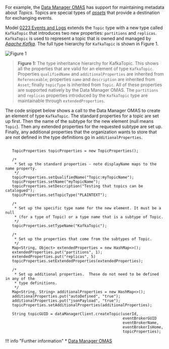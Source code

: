 <!-- SPDX-License-Identifier: CC-BY-4.0 -->
<!-- Copyright Contributors to the Egeria project. -->


For example, the [Data Manager OMAS](/services/omas/data-manager/overview) has support for maintaining metadata about *Topics*.  Topics are special types of [*assets*](/concepts/asset) that provide a destination for exchanging events.

Model [0223 Events and Logs](/types/2/0223-Events-and-Logs) extends the `Topic` type with a new type called `KafkaTopic` that introduces two new properties: `partitions` and `replicas`.  `KafkaTopic` is used to represent a topic that is owned and managed by [*Apache Kafka*](https://kafka.apache.org/).  The full type hierarchy for `KafkaTopic` is shown in Figure 1.

![Figure 1](/parameters/extended-properties-type-hierarchy.svg)
> **Figure 1:** The type inheritance hierarchy for KafkaTopic.  This shows all the properties that are valid for an element of type `KafkaTopic`.  Properties `qualifiedName` and `additionalProperties` are inherited from `Referenceable`; properties `name` and `description` are inherited from `Asset`; finally `topicType` is inherited from `Topic`.  All of these properties are supported natively by the Data Manager OMAS.  The `partitions` and `replicas` properties introduced by the `KafkaTopic` type are maintainable through `extendedProperties`.

The code snippet below shows a call to the Data Manager OMAS to create an element of type `KafkaTopic`.
The standard properties for a topic are set up first.  Then the name of the subtype for the new element (null means `Topic`).  Then any extended properties for the requested subtype are set up.
Finally, any additional properties that the organization wants to store that are not defined in the type definitions go in `additionalProperties`.
```

   TopicProperties topicProperties = new TopicProperties();

   /*
    * Set up the standard properties - note displayName maps to the name property.
    */
   topicProperties.setQualifiedName("Topic:myTopicName");
   topicProperties.setName("myTopicName");
   topicProperties.setDescription("Testing that topics can be catalogued");
   topicProperties.setTopicType("PLAINTEXT");

   /*
    * Set up the specific type name for the new element. It must be a null
    * (for a type of Topic) or a type name that is a subtype of Topic.
    */
   topicProperties.setTypeName("KafkaTopic");

   /*
    * Set up the properties that come from the subtypes of Topic.
    */
   Map<String, Object> extendedProperties = new HashMap<>();
   extendedProperties.put("partitions", 1);
   extendedProperties.put("replicas", 5)
   topicProperties.setExtendedProperties(extendedProperties);

   /*
    * Set up additional properties.  These do not need to be defined in any of the
    * type definitions.
    */
   Map<String, String> additionalProperties = new HashMap<>();
   additionalProperties.put("autoDefined", "true");
   additionalProperties.put("jsonPayload", "true");
   topicProperties.setAdditionalProperties(additionalProperties);

   String topicGUID = dataManagerClient.createTopic(userId, 
                                                    eventBrokerGUID
                                                    eventBrokerName, 
                                                    eventBrokerIsHome, 
                                                    topicProperties);

```

!!! info "Further information"
    * [Data Manager OMAS](/services/omas/data-manager/overview)
    